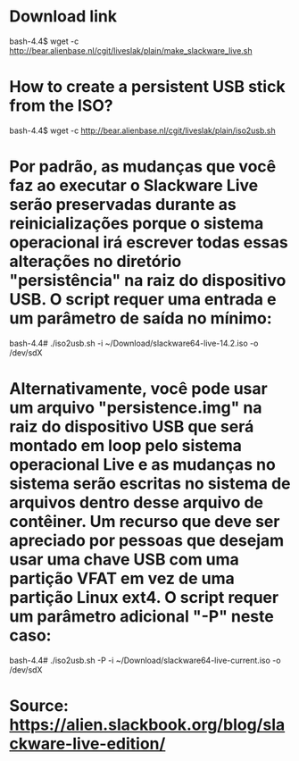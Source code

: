 # Download link

bash-4.4$ wget -c http://bear.alienbase.nl/cgit/liveslak/plain/make_slackware_live.sh



# How to create a persistent USB stick from the ISO?

bash-4.4$ wget -c http://bear.alienbase.nl/cgit/liveslak/plain/iso2usb.sh



# Por padrão, as mudanças que você faz ao executar o Slackware Live serão preservadas durante as reinicializações porque o sistema operacional irá escrever todas essas alterações no diretório "persistência" na raiz do dispositivo USB. O script requer uma entrada e um parâmetro de saída no mínimo:

bash-4.4# ./iso2usb.sh -i ~/Download/slackware64-live-14.2.iso -o /dev/sdX



# Alternativamente, você pode usar um arquivo "persistence.img" na raiz do dispositivo USB que será montado em loop pelo sistema operacional Live e as mudanças no sistema serão escritas no sistema de arquivos dentro desse arquivo de contêiner. Um recurso que deve ser apreciado por pessoas que desejam usar uma chave USB com uma partição VFAT em vez de uma partição Linux ext4. O script requer um parâmetro adicional "-P" neste caso:

bash-4.4# ./iso2usb.sh -P -i ~/Download/slackware64-live-current.iso -o /dev/sdX



# Source: https://alien.slackbook.org/blog/slackware-live-edition/